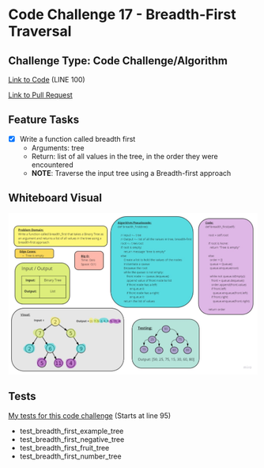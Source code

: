 # Code Challenge 17 - Breadth-First Traversal

## Challenge Type: Code Challenge/Algorithm

[Link to Code](trees.py) (LINE 100)

[Link to Pull Request](https://github.com/kassiebradshaw/data-structures-and-algorithms/pull/37)

## Feature Tasks

* [x] Write a function called breadth first
  * Arguments: tree
  * Return: list of all values in the tree, in the order they were encountered
  * **NOTE**: Traverse the input tree using a Breadth-first approach

## Whiteboard Visual

![Breadth-first Binary Tree traversal](breadth_first_BT.jpg)

## Tests

[My tests for this code challenge](/home/kbrad/codefellows/401/data-structures-and-algorithms/python/tests/test_trees.py) (Starts at line 95)

* test_breadth_first_example_tree
* test_breadth_first_negative_tree
* test_breadth_first_fruit_tree
* test_breadth_first_number_tree
